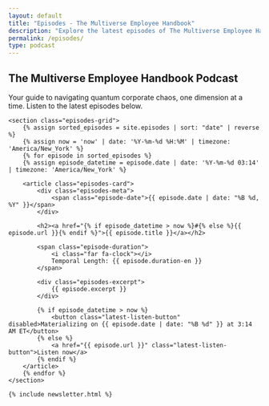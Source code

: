 ```yaml
---
layout: default
title: "Episodes - The Multiverse Employee Handbook"
description: "Explore the latest episodes of The Multiverse Employee Handbook, a podcast blending humor and science fiction."
permalink: /episodes/
type: podcast
---
```


<div class="background-container">
    <div class="background-overlay"></div>
</div>

<div class="main-container">
    <section class="episodes-header">
        <h1>The Multiverse Employee Handbook Podcast</h1>
        <p class="episodes-intro">Your guide to navigating quantum corporate chaos, one dimension at a time. Listen to the latest episodes below.</p>
    </section>

    <section class="episodes-grid">
        {% assign sorted_episodes = site.episodes | sort: "date" | reverse %}
        {% assign now = 'now' | date: '%Y-%m-%d %H:%M' | timezone: 'America/New_York' %}
        {% for episode in sorted_episodes %}
        {% assign episode_datetime = episode.date | date: '%Y-%m-%d 03:14' | timezone: 'America/New_York' %}

        <article class="episodes-card">
            <div class="episodes-meta">
                <span class="episode-date">{{ episode.date | date: "%B %d, %Y" }}</span>
            </div>

            <h2><a href="{% if episode_datetime > now %}#{% else %}{{ episode.url }}{% endif %}">{{ episode.title }}</a></h2>

            <span class="episode-duration">
                <i class="far fa-clock"></i>
                Temporal Length: {{ episode.duration-en }}
            </span>

            <div class="episodes-excerpt">
                {{ episode.excerpt }}
            </div>

            {% if episode_datetime > now %}
                <button class="latest-listen-button" disabled>Materializing on {{ episode.date | date: "%B %d" }} at 3:14 AM ET</button>
            {% else %}
                <a href="{{ episode.url }}" class="latest-listen-button">Listen now</a>
            {% endif %}
        </article>
        {% endfor %}
    </section>

    {% include newsletter.html %}
</div>

<div id="quantum-field" class="quantum-field"></div>
